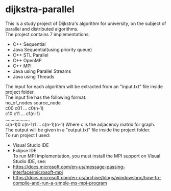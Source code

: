 # dijkstra-parallel
This is a study project of Dijkstra's algorithm for university, on the subject of parallel and distributed algorithms.
<br>
The project contains 7 implementations: 
- C++ Sequential
- Java Sequential(using priority queue)
- C++ STL Parallel
- C++ OpenMP
- C++ MPI
- Java using Parallel Streams
- Java using Threads

The input for each algorithm will be extracted from an "input.txt" file inside project folder. <br>
The input file has the following format: <br>
no_of_nodes source_node  <br>
c00 c01 ... c0(n-1)  <br>
c10 c11 ... c1(n-1)  <br>
...................  <br>
c(n-1)0 c(n-1)1 ... c(n-1)(n-1)
Where c is the adjacency matrix for graph.
<br>
The output will be given in a "output.txt" file inside the project folder. <br>
To run project I used:  
- Visual Studio IDE  
- Eclipse IDE  <br>
To run MPI implementation, you must install the MPI support on Visual Studio IDE, see: 
-  https://docs.microsoft.com/en-us/message-passing-interface/microsoft-mpi
-  https://docs.microsoft.com/en-us/archive/blogs/windowshpc/how-to-compile-and-run-a-simple-ms-mpi-program

